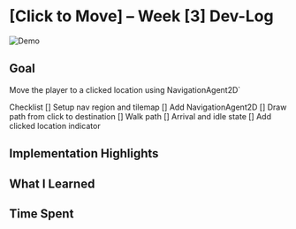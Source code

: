 # [Click to Move] – Week [3] Dev-Log
![Demo](docs/placeholder.gif)

## Goal
Move the player to a clicked location using NavigationAgent2D`

Checklist
[] Setup nav region and tilemap
[] Add NavigationAgent2D
[] Draw path from click to destination
[] Walk path
[] Arrival and idle state
[] Add clicked location indicator

## Implementation Highlights
## What I Learned
## Time Spent
